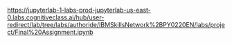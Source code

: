 https://jupyterlab-1-labs-prod-jupyterlab-us-east-0.labs.cognitiveclass.ai/hub/user-redirect/lab/tree/labs/authoride/IBMSkillsNetwork%2BPY0220EN/labs/project/Final%20Assignment.ipynb
